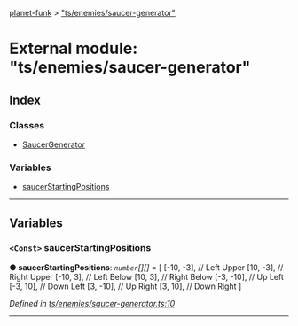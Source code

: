 [planet-funk](../README.md) > ["ts/enemies/saucer-generator"](../modules/_ts_enemies_saucer_generator_.md)

# External module: "ts/enemies/saucer-generator"

## Index

### Classes

* [SaucerGenerator](../classes/_ts_enemies_saucer_generator_.saucergenerator.md)

### Variables

* [saucerStartingPositions](_ts_enemies_saucer_generator_.md#saucerstartingpositions)

---

## Variables

<a id="saucerstartingpositions"></a>

### `<Const>` saucerStartingPositions

**● saucerStartingPositions**: *`number`[][]* =  [
    [-10, -3], // Left Upper
    [10, -3], // Right Upper
    [-10, 3], // Left Below
    [10, 3], // Right Below
    [-3, -10], // Up Left
    [-3, 10], // Down Left
    [3, -10], // Up Right
    [3, 10], // Down Right
]

*Defined in [ts/enemies/saucer-generator.ts:10](https://github.com/WilliamRADFunk/planet-funk/blob/c8b9539/src/ts/enemies/saucer-generator.ts#L10)*

___

